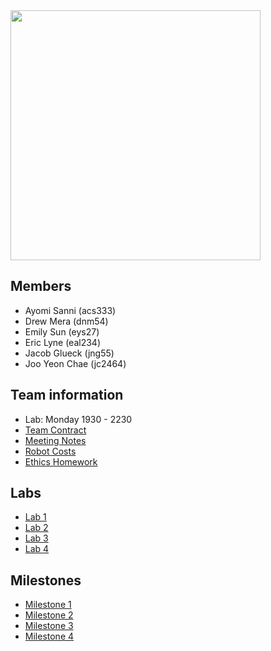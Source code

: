 <img src="https://giphy.com/gifs/3o6fJbXYAiuXkb3904" height="400">

## Members

* Ayomi Sanni (acs333)
* Drew Mera (dnm54)
* Emily Sun (eys27)
* Eric Lyne (eal234)
* Jacob Glueck (jng55)
* Joo Yeon Chae (jc2464)

## Team information

* Lab: Monday 1930 - 2230
* [Team Contract](team_contract.md)
* [Meeting Notes](meeting_notes.md)
* [Robot Costs](robot_costs.md)
* [Ethics Homework](ethics.md)

## Labs
* [Lab 1](lab1/README.md)
* [Lab 2](lab2/README.md)
* [Lab 3](lab3/README.md)
* [Lab 4](lab4/README.md)

## Milestones
* [Milestone 1](mi1/README.md)
* [Milestone 2](mi2/README.md)
* [Milestone 3](mi3/README.md)
* [Milestone 4](mi4/README.md)
